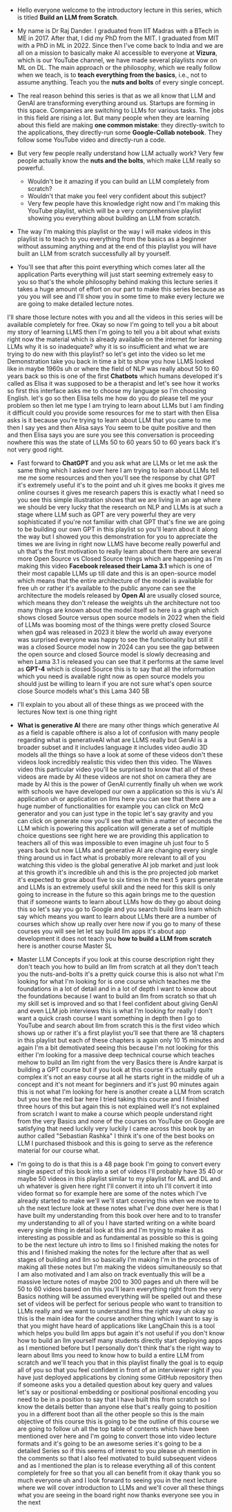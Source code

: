 * Hello everyone welcome to the introductory lecture in this series, which is titled __Build an LLM from Scratch__.

* My name is Dr Raj Dander. I graduated from IIT Madras with a BTech in ME in 2017. After that, I did my PhD from the MIT. I graduated from MIT with a PhD in ML in 2022. Since then I've come back to India and we are all on a mission to basically make AI accessible to everyone at __Vizura__, which is our YouTube channel, we have made several playlists now on ML on DL. The main approach or the philosophy, which we really follow when we teach, is to __teach everything from the basics__, i.e., not to assume anything. Teach you the __nuts and bolts__ of every single concept. 

* The real reason behind this series is that as we all know that LLM and GenAI are transforming everything around us. Startups are forming in this space. Companies are switching to LLMs for various tasks. The jobs in this field are rising a lot. But many people when they are learning about this field are making __one common mistake__: they directly-switch to the applications, they directly-run some __Google-Collab notebook__. They follow some YouTube video and directly-run a code.

* But very few people really understand how LLM actually work? Very few people actually know the __nuts and the bolts__, which make LLM really so powerful.
    * Wouldn't be it amazing if you can build an LLM completely from scratch?
    * Wouldn't that make you feel very confident about this subject?
    * Very few people have this knowledge right now and I'm making this YouTube playlist, which will be a very comprehensive playlist showing you everything about building an
LLM from scratch.

* The way I'm making this playlist or the way I will make videos in this playlist is to teach to you everything from the basics as a beginner without assuming anything and at the end of this playlist you will have built an LLM from scratch successfully all by yourself.

* You'll see that after this point everything which comes later all the application Parts everything will just start seeming extremely easy to you so that's the whole philosophy behind making this lecture series it takes a huge amount of effort on our part to make this series because as you you will see and I'll show you in some time to make every lecture we are going to make detailed lecture notes.

I'll share those lecture notes with you and all the videos in this series will be
available completely for free.  Okay so now I'm going to tell you a bit about my story of learning LLMS then I'm going to tell you a bit about what exists right now the material which is already available on the internet for learning LLMs why it is so inadequate? why it is so insufficient and what we are trying to do new with this playlist?  so let's get into the video so let me Demonstration
take you back in time a bit to show you how LLMS looked like in maybe 1960s uh or where the field of NLP was really about 50 to 60 years back so this is one of the first __Chatbots__ which humans developed it's called as Elisa it was supposed to be a therapist and let's see how it works so first this interface asks me to choose my language so I'm choosing English. let's
go so then Elisa tells me how do you do please tell me your problem so then let
me type I am trying to learn about LLMs but I am finding it difficult could you provide some resources for me to start with then Elisa asks is it because
you're trying to learn about LLM that you came to me then I say yes and then Alisa says You seem to be quite positive and then and then Elisa
says you are sure you see this conversation is proceeding nowhere this
was the state of LLMs 50 to 60 years 50 to 60 years back it's
not very good right.

* Fast forward to __ChatGPT__ and you ask what are LLMs or let me ask the same thing which I asked over here I am trying to learn about LLMs tell me me some
resources and then you'll see the response by chat GPT it's extremely
useful it's to the point and uh it gives me books it gives me online courses it
gives me research papers this is exactly what I need so you see this simple
illustration shows that we are living in an age where we should be very lucky
that the research on NLP and LLMs is at such a stage where LLM such as GPT are very powerful they are very sophisticated if you're not familiar with chat GPT that's fine we are going to be building our own GPT in this playlist so you'll learn about it along the way but I showed you this demonstration for you to appreciate the times we are living in right now LLMS have become really powerful and uh that's the first motivation to really learn about them there are several more Open Source vs Closed Source things which are happening as I'm making
this video __Facebook released their Lama 3.1__ which is one of their most capable LLMs up till date and this is an open-source model which means that the entire architecture of the model is available for free uh or rather it's available to the public anyone can see the architecture the models released
by __Open AI__ are usually closed source, which means they don't release the
weights uh the architecture not too many things are known about the model itself
so here is a graph which shows closed Source versus open source models in 2022
when the field of LLMs was booming most of the things were pretty closed Source when gp4 was released in 2023 it blew the world uh away everyone was surprised everyone was happy to see the functionality but still it was a closed Source model now in 2024 can you see the gap between the open source and closed Source model is slowly decreasing and when Lama 3.1 is released you can see that it performs at the same level as __GPT-4__ which is closed Source this is to say that all the information which you need is available right now as open source models you should just be willing to learn if you are not sure what's open source close Source models what's this Lama 340 5B

* I'll explain to you about all of these things as we proceed with the
lectures Now text is one thing right

* __What is generative AI__ there are many other things which
generative AI as a field is capable ofthere is also a lot of confusion with
many people regarding what is generativeAI what are LLMS really but GenAI is a broader subset and it includes language it includes video audio 3D models all the things so have a look at some of these videos don't these videos look
incredibly realistic this video then this video. The Waves video this particular video you'll be surprised to know that all of these videos are made
by AI these videos are not shot on camera they are made by AI this is the power of GenAI currently finally uh when we work with schools we have developed our own a application so this is viu's AI application uh or application on llms
here you can see that there are a huge number of functionalities for example you can click on McQ generator and you can just type in the topic let's say gravity and you can click on generate now you'll see that within a matter of seconds the LLM which is powering this application will generate a set of multiple choice questions see right here we are providing this application to teachers all of this was impossible to even
imagine uh just four to 5 years back but now LLMs and generative AI are changing every single thing around us in fact what is probably more relevant to all of you watching this video is the global generative AI job market and just look at this growth it's
incredible uh and this is the pro projected job market it's expected to grow about five to six times in the next 5 years generate and LLMs is an extremely useful skill and the need for this skill is only going to increase in the future so this again
brings me to the question that if someone wants to learn about LLMs how do they go about doing this so let's say you go to Google and you search build llms learn which say which means you want to learn about LLMs there are a number of courses which show up really over here now if you go to many of these courses you will see let let say build llm apps it's about app development it does not teach you __how to build a LLM from scratch__ here is another course Master SL

* Master LLM Concepts if you look at this course description
right they don't teach you how to build an llm from scratch at all they don't teach you the nuts-and-bolts it's a pretty quick course this is also not what I'm looking for what I'm looking for is one course which teaches me the foundations in a lot of detail and in a lot of depth I want to know about the foundations because I want to build an llm from scratch so that uh my skill set is improved and so that I feel confident about giving GenAI and even LLM job interviews this is what I'm looking for really I don't want a quick crash course I want something in depth then I go to YouTube and search about llm from scratch this is the first video which shows up or rather it's a first playlist you'll see that there are 18 chapters in this playlist but each of these chapters is again only 10 15 minutes and again I'm a bit demotivated seeing this because I'm not looking for this either I'm looking for a massive deep technical course which teaches mehow to build an llm right from the very Basics there is Andre karpat is building a GPT course but if you look at this course it's actually quite complex it's not an easy course at all he starts right in the middle of uh a concept and it's not meant for beginners and it's just 90 minutes again this is not what I'm looking for here is another create a LLM from scratch but you see the red bar here I tried taking this course and I finished three hours of this but again this is not explained well it's not explained from scratch I want to make a course which people understand right from the very Basics and none of the courses on YouTube on Google are satisfying that need luckily very luckily I came across this book by an author called "Sebastian Rashka" I think it's one of the best books on LLM I purchased thisbook and this is going to serve as the reference material for our course what.

* I'm going to do is that this is a 48 page book I'm going to convert every single aspect of this book into a set of videos I'll probably have 35 40 or maybe 50 videos in this playlist similar to my playlist for ML and DL and uh whatever is given here right I'll convert it into uh I'll convert it into video format so for example here are some of the notes which I've already started to make we'll we'll start covering this when we move to uh the next lecture look at these notes what I've done over here is that I have built my understanding from this book over here and to to transfer my understanding to all of you I have started writing on a white board every single thing in detail look at this and I'm trying to make it as interesting as possible and as fundamental as possible so this is going to be the next lecture uh intro to llms so I finished making the notes for this and I finished making the notes for the lecture after that as well stages of building and llm so basically I'm making I'm in the process of making all these notes but I'm making the videos simultaneously so that I am also motivated and I am also on track eventually this will be a massive lecture notes of maybe 200 to 300 pages and uh there will be 50 to 60 videos based on this you'll learn everything right from the very Basics nothing will be assumed everything will be spelled out and these set of videos will be perfect for serious people who want to transition to LLMs really and we want to understand llms the right way uh okay so this is the main idea for the course another thing which I want to say is that you might have heard of applications like LangChain this is a tool which helps you build llm apps but again it's not useful if you don't know how to build an llm yourself many students directly start deploying apps as I mentioned before but I personally don't think that's the right way to learn about llms you need to know how to build a entire LLM from scratch and we'll teach you that in this playlist finally the goal is to equip all of you so that you feel confident in front of an interviewer right if you have just deployed applications by cloning some GitHub repository then if someone asks you a detailed question about key query and values let's say or positional embedding or positional positional encoding you need to be in a position to say that I have built this from scratch so I know the details better than anyone else that's really going to position you in a different boot than all the other people so this is the main objective of this course this is going to be the outline of this course we are going to follow uh all the top table of contents which have been mentioned over here and I'm going to convert those into video lecture formats and it's going to be an awesome series it's going to be a detailed Series so if this seems of interest to you please uh mention in the comments so that I also feel motivated to build subsequent videos and as I mentioned the plan is to release everything all of this content completely for free so that you all can benefit from it okay thank you so much everyone uh and I look forward to seeing you in the next lecture where we will cover introduction to LLMs and we'll cover all these things what you are seeing in the board right now thanks everyone see you in the next


